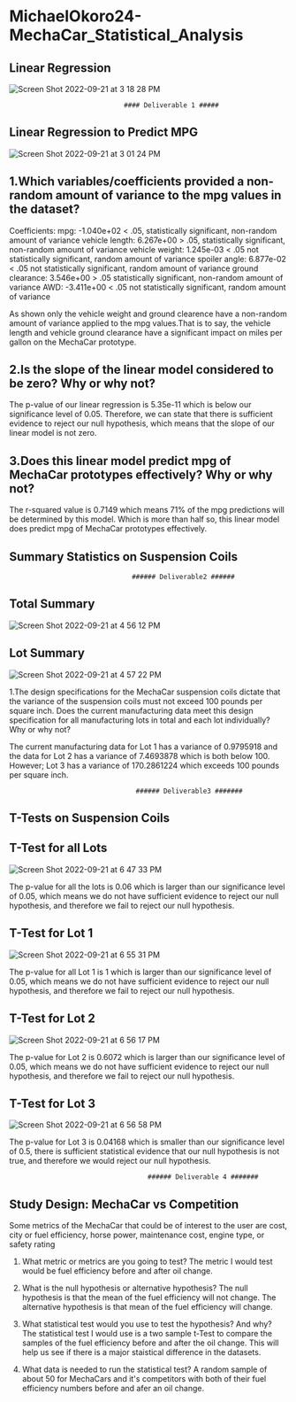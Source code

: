 # MichaelOkoro24-MechaCar_Statistical_Analysis

## Linear Regression
![Screen Shot 2022-09-21 at 3 18 28 PM](https://user-images.githubusercontent.com/106411743/191591775-29912377-35e4-4d29-b30c-bedb3112e26b.png)

                                 #### Deliverable 1 #####
## Linear Regression to Predict MPG
![Screen Shot 2022-09-21 at 3 01 24 PM](https://user-images.githubusercontent.com/106411743/191589288-e938b422-9462-4982-bee3-8d3f438140ab.png)

## 1.Which variables/coefficients provided a non-random amount of variance to the mpg values in the dataset?

Coefficients:
mpg: -1.040e+02 < .05, statistically significant, non-random amount of variance
vehicle length:  6.267e+00 > .05, statistically significant, non-random amount of variance
vehicle weight: 1.245e-03 < .05 not statistically significant, random amount of variance
spoiler angle:   6.877e-02 < .05 not statistically significant, random amount of variance
ground clearance: 3.546e+00  > .05 statistically significant, non-random amount of variance
AWD:   -3.411e+00 < .05 not statistically significant, random amount of variance

As shown only the vehicle weight and ground clearence have a non-random amount of variance applied to the mpg values.That is to say, the vehicle length and vehicle ground clearance have a significant impact on miles per gallon on the MechaCar prototype.


## 2.Is the slope of the linear model considered to be zero? Why or why not?
The p-value of our linear regression is 5.35e-11 which is below our significance level of 0.05. Therefore, we can state that there is sufficient evidence to reject our null hypothesis, which means that the slope of our linear model is not zero.


## 3.Does this linear model predict mpg of MechaCar prototypes effectively? Why or why not?
The r-squared value is 0.7149 which means 71% of the mpg predictions will be determined by this model. Which is more than half so, this linear model does predict mpg of MechaCar prototypes effectively. 

## Summary Statistics on Suspension Coils
                                   ###### Deliverable2 ######

## Total Summary
![Screen Shot 2022-09-21 at 4 56 12 PM](https://user-images.githubusercontent.com/106411743/191608799-838ffc86-eabd-4181-9e9c-05265ea2cb6d.png)

## Lot Summary
![Screen Shot 2022-09-21 at 4 57 22 PM](https://user-images.githubusercontent.com/106411743/191608914-e9037c13-e6b5-4522-ab97-134462fce253.png)


1.The design specifications for the MechaCar suspension coils dictate that the variance of the suspension coils must not exceed 100 pounds per square inch. Does the current manufacturing data meet this design specification for all manufacturing lots in total and each lot individually? Why or why not?

The current manufacturing data for Lot 1 has a variance of 0.9795918 and the data for Lot 2 has a variance of 7.4693878 which is both below 100. However; Lot 3 has a variance of 170.2861224 which exceeds 100 pounds per square inch. 


                                    ###### Deliverable3 #######
## T-Tests on Suspension Coils
## T-Test for all Lots
![Screen Shot 2022-09-21 at 6 47 33 PM](https://user-images.githubusercontent.com/106411743/191623659-d08b071f-8494-46b1-a4ee-fc193235ef43.png)

The p-value for all the lots is 0.06 which is larger than our significance level of 0.05, which means we do not have sufficient evidence to reject our null hypothesis, and therefore we fail to reject our null hypothesis.


## T-Test for Lot 1
![Screen Shot 2022-09-21 at 6 55 31 PM](https://user-images.githubusercontent.com/106411743/191624402-0992dc40-15cf-4d9b-a4a2-ce03098b3f60.png)

The p-value for all Lot 1 is 1 which is larger than our significance level of 0.05, which means we do not have sufficient evidence to reject our null hypothesis, and therefore we fail to reject our null hypothesis.


## T-Test for Lot 2

![Screen Shot 2022-09-21 at 6 56 17 PM](https://user-images.githubusercontent.com/106411743/191624469-a6141fe8-2c10-4da1-b8ad-b93bbe3a5fcd.png)

The p-value for Lot 2 is 0.6072 which is larger than our significance level of 0.05, which means we do not have sufficient evidence to reject our null hypothesis, and therefore we fail to reject our null hypothesis.



## T-Test for Lot 3

![Screen Shot 2022-09-21 at 6 56 58 PM](https://user-images.githubusercontent.com/106411743/191624549-5b426aae-badb-427c-85ee-ad83dd398c25.png)

The p-value for Lot 3 is 0.04168 which is smaller than our significance level of 0.5, there is sufficient statistical evidence that our null hypothesis is not true, and therefore we would reject our null hypothesis.


                                       ###### Deliverable 4 #######

## Study Design: MechaCar vs Competition

Some metrics of the MechaCar that could be of interest to the user are cost, city or fuel efficiency, horse power, maintenance cost, engine type, or safety rating

1. What metric or metrics are you going to test?
The metric I would test would be fuel efficiency before and after oil change.

2. What is the null hypothesis or alternative hypothesis?
The null hypothesis is that the mean of the fuel efficiency will not change.
The alternative hypothesis is that mean of the fuel efficiency  will change.

3. What statistical test would you use to test the hypothesis? And why?
The statistical test I would use is a two sample t-Test to compare the samples of the fuel efficiency before and after the oil change. This will help us see if there is a major staistical difference in the datasets.

4. What data is needed to run the statistical test?
A random sample of about 50 for MechaCars and it's competitors with both of their fuel efficiency numbers before and afer an oil change.







